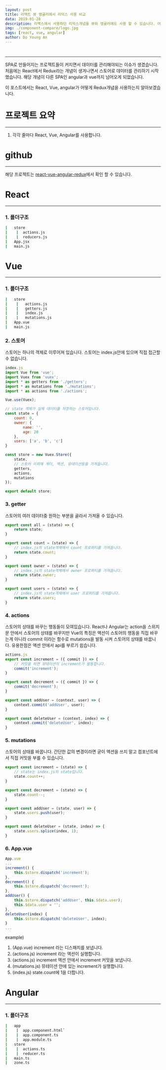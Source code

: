 ```yaml
---
layout: post
title: 리액트 뷰 앵귤러에서 리덕스 사용 비교
data: 2019-01-28
description: 리액스에서 사용하던 리덕스개념을 뷰와 앵귤러에도 사용 할 수 있습니다. 어떻게 사용하는지 비교해봅니다.
img: ./component-compare/logo.jpg
tags: [react, vue, angular]
author: Do Young An
---
```


#
---
SPA로 만들어지는 프로젝트들이 커지면서 데이터를 관리해야되는 이슈가 생겼습니다.  
처음에는 React에서 Redux라는 개념이 생겨나면서 스토어로 데이터를 관리하기 시작했습니다. 
해당 개념이 다른 SPA인 angular과 vue까지 넘어오게 되었습니다.

이 포스트에서는 React, Vue, angular가 어떻게 Redux개념을 사용하는지 알아보겠습니다.

# 프로젝트 요약
---
1. 각각 줄마다 React, Vue, Angular를 사용합니다.

# github
---
해당 프로젝트는 [react-vue-angular-redux](https://github.com/doYoungAn/react-vue-angular-redux)에서 확인 할 수 있습니다.

# React
---
### 1. 폴더구조

``` bash
|   store
|    |  actions.js
|    |  reducers.js
|   App.jsx
|   main.js
```

# Vue
---
### 1. 폴더구조

``` bash
|   store
|    |   actions.js
|    |   getters.js
|    |   index.js
|    |   mutations.js
|   App.vue
|   main.js
```

### 2. 스토어
스토어는 하나의 객체로 이루어져 있습니다.
스토어는 index.js안에 있으며 직접 접근할 수 없습니다.

``` javascript
index.js
import Vue from 'vue';
import Vuex from 'vuex';
import * as getters from './getters';
import * as mutations from './mutations';
import * as actions from './actions';

Vue.use(Vuex);

// state 객체가 실제 데이터를 저장하는 스토어입니다.
const state = {
    count: 0,
    owner: {
        name: '',
        age: 20
    },
    users: ['a', 'b', 'c']
}

const store = new Vuex.Store({
    state,
    // 스토어 이외에 게터, 액션, 뮤테이션등을 가져옵니다.
    getters,
    actions,
    mutations
});

export default store;
```

### 3. getter
스토어의 여러 데이터중 원하는 부분을 골라서 가져올 수 있습니다.

``` javascript
export const all = (state) => {
    return state;
}

export const count = (state) => {
    // index.js의 state객체에서 count 프로퍼티를 가져옵니다.
    return state.count;
}

export const owner = (state) => {
    // index.js의 state객체에서 owner 프로퍼티를 가져옵니다.
    return state.owner;
}

export const users = (state) => {
    // index.js의 state객체에서 user 프로퍼티를 가져옵니다.
    return state.users;
}
```

### 4. actions
스토어의 상태를 바꾸는 행동들이 모여있습니다.
React나 Angular는 action을 스위치문 안에서 스토어의 상태를 바꾸지만
Vue의 특징은 액션이 스토어의 행동을 직접 바꾸는게 아니라
commit 이라는 함수로 mutations을 발동 시켜 스토어의 상태를 바꿉니다.
유용한점은 액션 안에서 api를 부르기 쉽습니다.

``` javascript
actions.js
export const increment = ({ commit }) => {
    // 커밋을 하면 뮤테이션의 increment가 발동합니다.
    commit('increment');
}

export const decrement = ({ commit }) => {
    commit('decrement');
}

export const addUser = (context, user) => {
    context.commit('addUser', user);
}

export const deleteUser = (context, index) => {
    context.commit('deleteUser', index);
}
```

### 5. mutations
스토어의 상태를 바꿉니다.
간단한 값의 변경이라면 굳이 액션을 쓰지 말고 
컴포넌트에서 직접 커밋을 부를 수 있습니다.

``` javascript
export const increment = (state) => {
    // state는 index.js의 state입니다.
    state.count++;
}

export const decrement = (state) => {
    state.count--;
}

export const addUser = (state, user) => {
    state.users.push(user);
}

export const deleteUser = (state, index) => {
    state.users.splice(index, 1);
}
```

### 6. App.vue

``` javascript
App.vue
...
increment() {
    this.$store.dispatch('increment');
},
decrement() {
    this.$store.dispatch('decrement');
},
addUser() {
    this.$store.dispatch('addUser', this.$data.user);
    this.$data.user = '';
},
deleteUser(index) {
    this.$store.dispatch('deleteUser', index);
}
...
```
example)
1. (App.vue)        increment 라는 디스패치를 보냅니다.
2. (actions.js)     increment 라는 액션이 실행합니다.
3. (actions.js)     increment 액션 안에서 increment 커밋을 보냅니다. 
4. (mutations.js)   뮤테이션 안에 있는 increment가 실행합니다.
5. (index.js)       state.count에 1을 더합니다.

# Angular
---
### 1. 폴더구조
``` bash
|   app
|    |  app.component.html`
|    |  app.component.ts
|    |  app.module.ts
|   store
|    |  actions.ts
|    |  reducer.ts
|   main.ts
|   zone.ts
```

